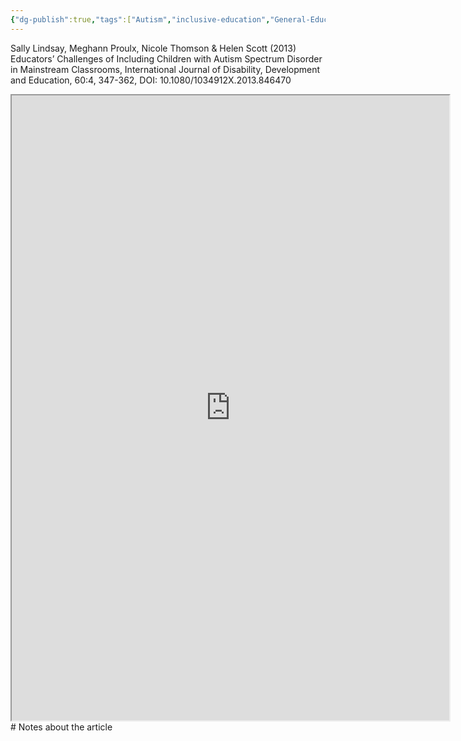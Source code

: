 ```yaml
---
{"dg-publish":true,"tags":["Autism","inclusive-education","General-Education","social-inclusion","Source"],"permalink":"/Sources with Notes/Articles/Educators Challenges of Including Children with Autism Spectrum Disorder in Mainstream Classrooms/","dgPassFrontmatter":true}
---
```


 Sally Lindsay, Meghann Proulx, Nicole Thomson & Helen Scott (2013) Educators’ Challenges of Including Children with Autism Spectrum Disorder in Mainstream Classrooms, International Journal of Disability, Development and Education, 60:4, 347-362, DOI: 10.1080/1034912X.2013.846470

<iframe src="https://drive.google.com/file/d/1Kg_h8edSJuR7lr7FvPLrWbjUoYn_Twfb/preview" width="700" height="1000" ></iframe>
# Notes about the article
